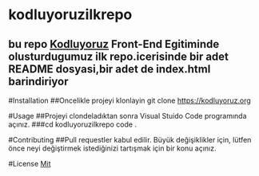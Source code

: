 # kodluyoruzilkrepo
## bu repo [Kodluyoruz](https://kodluyoruz.org) Front-End Egitiminde olusturdugumuz ilk repo.icerisinde bir adet README dosyasi,bir adet de index.html barindiriyor

#Installation
##Oncelikle projeyi klonlayin
git clone https://kodluyoruz.org

#Usage
##Projeyi clondeladıktan sonra Visual Stuido Code programında açınız.
###cd kodluyoruzilkrepo
code .

#Contributing
##Pull requestler kabul edilir. Büyük değişiklikler için, lütfen önce neyi değiştirmek istediğinizi tartışmak için bir konu açınız.

#License
[Mit](https://opensource.org/licenses/MIT)
